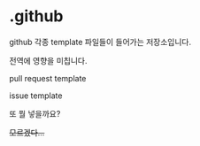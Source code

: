 # .github

github 각종 template 파일들이 들어가는 저장소입니다. 

전역에 영향을 미칩니다. 

pull request template

issue template

또 뭘 넣을까요? 

~~모르겠다...~~
